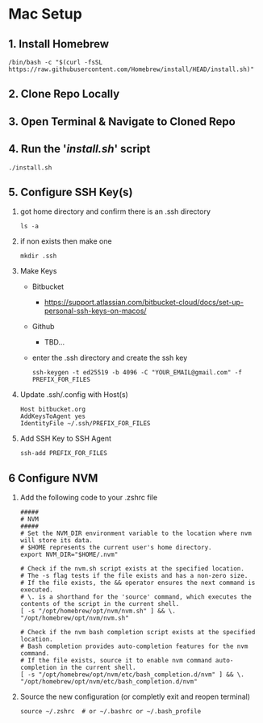 # Mac Setup

## 1. Install Homebrew

```
/bin/bash -c "$(curl -fsSL https://raw.githubusercontent.com/Homebrew/install/HEAD/install.sh)"
```

## 2. Clone Repo Locally

## 3. Open Terminal & Navigate to Cloned Repo

## 4. Run the '_install.sh_' script

```
./install.sh
```

## 5. Configure SSH Key(s)

1. got home directory and confirm there is an .ssh directory
    ```
    ls -a
    ```

2. if non exists then make one
    ```
    mkdir .ssh
    ```


3. Make Keys

    - Bitbucket
        - https://support.atlassian.com/bitbucket-cloud/docs/set-up-personal-ssh-keys-on-macos/
    - Github
        - TBD...

    - enter the .ssh directory and create the ssh key

        ```
        ssh-keygen -t ed25519 -b 4096 -C "YOUR_EMAIL@gmail.com" -f PREFIX_FOR_FILES
        ```

4. Update .ssh/.config with Host(s)

    ```
    Host bitbucket.org
    AddKeysToAgent yes
    IdentityFile ~/.ssh/PREFIX_FOR_FILES
    ```


5. Add SSH Key to SSH Agent

    ```
    ssh-add PREFIX_FOR_FILES
    ```

## 6 Configure NVM

1. Add the following code to your .zshrc file

    ```
    #####
    # NVM
    #####
    # Set the NVM_DIR environment variable to the location where nvm will store its data.
    # $HOME represents the current user's home directory.
    export NVM_DIR="$HOME/.nvm"

    # Check if the nvm.sh script exists at the specified location.
    # The -s flag tests if the file exists and has a non-zero size.
    # If the file exists, the && operator ensures the next command is executed.
    # \. is a shorthand for the 'source' command, which executes the contents of the script in the current shell.
    [ -s "/opt/homebrew/opt/nvm/nvm.sh" ] && \. "/opt/homebrew/opt/nvm/nvm.sh"

    # Check if the nvm bash completion script exists at the specified location.
    # Bash completion provides auto-completion features for the nvm command.
    # If the file exists, source it to enable nvm command auto-completion in the current shell.
    [ -s "/opt/homebrew/opt/nvm/etc/bash_completion.d/nvm" ] && \. "/opt/homebrew/opt/nvm/etc/bash_completion.d/nvm"
    ```

2. Source the new configuration (or completly exit and reopen terminal)

    ```
    source ~/.zshrc  # or ~/.bashrc or ~/.bash_profile
    ```


